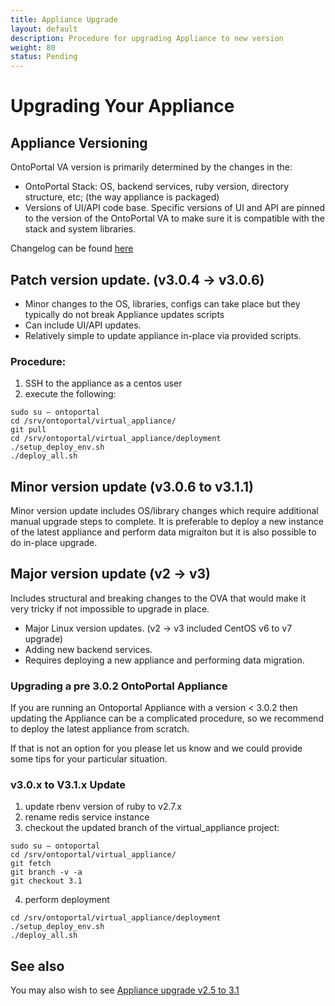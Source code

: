 ```yaml
---
title: Appliance Upgrade
layout: default
description: Procedure for upgrading Appliance to new version
weight: 80
status: Pending
---
```

# Upgrading Your Appliance

## Appliance Versioning

OntoPortal VA version is primarily determined by the changes in the:
 - OntoPortal Stack: OS, backend services, ruby version, directory structure, etc; (the way appliance is packaged)
 - Versions of UI/API code base.
Specific versions of UI and API are pinned to the version of the OntoPortal VA to make sure it is compatible with the stack and system libraries.

Changelog can be found [here](https://github.com/ncbo/virtual_appliance/blob/main/CHANGELOG.md)

## Patch version update. (v3.0.4 -> v3.0.6)

  - Minor changes to the OS, libraries, configs can take place but they typically do not break Appliance updates scripts   
  - Can include UI/API updates.  
  - Relatively simple to update appliance in-place via provided scripts. 

### Procedure:
1. SSH to the appliance as a centos user 
2. execute the following:

```
sudo su – ontoportal
cd /srv/ontoportal/virtual_appliance/
git pull
cd /srv/ontoportal/virtual_appliance/deployment
./setup_deploy_env.sh
./deploy_all.sh
```

## Minor version update (v3.0.6 to v3.1.1)

Minor version update includes OS/library changes which require additional manual upgrade steps to complete.  It is preferable to deploy a new instance of the latest appliance and perform data migraiton but it is also possible to do in-place upgrade.

## Major version update (v2 -> v3)

Includes structural and breaking changes to the OVA that would make it very tricky if not impossible to upgrade in place.
 - Major Linux version updates. (v2 -> v3 included CentOS v6 to v7 upgrade)
 - Adding new backend services.
 - Requires deploying a new appliance and performing data migration.


### Upgrading a pre 3.0.2 OntoPortal Appliance

If you are running an Ontoportal Appliance with a version < 3.0.2 
then updating the Appliance can be a complicated procedure, 
so we recommend to deploy the latest appliance from scratch.  

If that is not an option for you please let us know and we could provide some tips
for your particular situation.

### v3.0.x to V3.1.x Update
1. update rbenv version of ruby to v2.7.x
2. rename redis service instance
3. checkout the updated branch of the virtual_appliance project:
```
sudo su – ontoportal
cd /srv/ontoportal/virtual_appliance/
git fetch
git branch -v -a
git checkout 3.1
```
4. perform deployment
```
cd /srv/ontoportal/virtual_appliance/deployment
./setup_deploy_env.sh
./deploy_all.sh
```

## See also

You may also wish to see [Appliance upgrade v2.5 to 3.1](../appliance_upgrade_v25_to_31)

